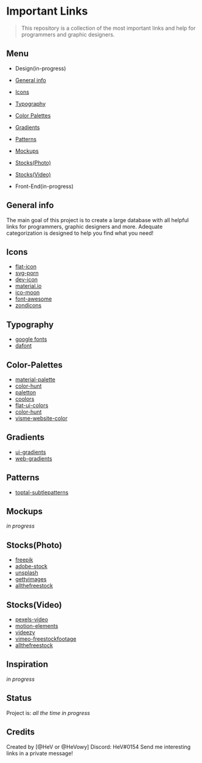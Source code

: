 # Important Links
> This repository is a collection of the most important links and help for programmers and graphic designers.

## Menu
* Design(in-progress)
* [General info](#general-info)
* [Icons](#icons)
* [Typography](#typography)
* [Color Palettes](#color-palettes)
* [Gradients](#gradients)
* [Patterns](#patterns)
* [Mockups](#mockups)
* [Stocks(Photo)](#stocks(photo))
* [Stocks(Video)](#stocks(video))

* Front-End(in-progress)

## General info
The main goal of this project is to create a large database with all helpful links for programmers, graphic designers and more. Adequate categorization is designed to help you find what you need!

## Icons
* [flat-icon](https://www.flaticon.com/)
* [svg-porn](https://svgporn.com/)
* [dev-icon](http://konpa.github.io/devicon/)
* [material.io](https://material.io/icons/)
* [ico-moon](https://icomoon.io/)
* [font-awesome](https://fontawesome.com/)
* [zondicons](http://www.zondicons.com)

## Typography
* [google fonts](https://fonts.google.com/)
* [dafont](https://www.dafont.com/)

## Color-Palettes
* [material-palette](https://www.materialpalette.com/)
* [color-hunt](http://colorhunt.co/)
* [paletton](http://paletton.com/)
* [coolors](https://coolors.co/)
* [flat-ui-colors](https://flatuicolors.com/)
* [color-hunt](http://colorhunt.co/)
* [visme-website-color](http://blog.visme.co/website-color-schemes/)

## Gradients
* [ui-gradients](https://uigradients.com/)
* [web-gradients](https://webgradients.com/)

## Patterns
* [toptal-subtlepatterns](https://www.toptal.com/designers/subtlepatterns/)

## Mockups
_in progress_

## Stocks(Photo)
* [freepik](https://www.freepik.com/)
* [adobe-stock](https://stock.adobe.com/)
* [unsplash](https://unsplash.com/)
* [gettyimages](https://www.gettyimages.com/)
* [allthefreestock](http://allthefreestock.com/)

## Stocks(Video)
* [pexels-video](https://videos.pexels.com/)
* [motion-elements](http://www.motionelements.com/)
* [videezy](https://www.videezy.com/)
* [vimeo-freestockfootage](https://vimeo.com/channels/freestockfootage)
* [allthefreestock](http://allthefreestock.com/)

## Inspiration
_in progress_

## Status
Project is: _all the time in progress_

## Credits
Created by [@HeV or @HeVowy]
Discord: HeV#0154
Send me interesting links in a private message!
